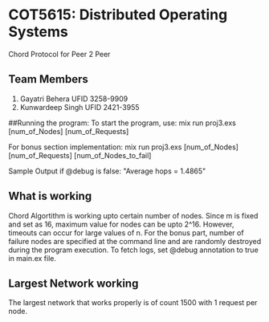 # COT5615: Distributed Operating Systems
Chord Protocol for Peer 2 Peer

## Team Members
1. Gayatri Behera UFID 3258-9909
2. Kunwardeep Singh UFID 2421-3955

##Running the program:
To start the program, use:
mix run proj3.exs [num_of_Nodes] [num_of_Requests]

For bonus section implementation:
mix run proj3.exs [num_of_Nodes] [num_of_Requests] [num_of_Nodes_to_fail]

Sample Output if @debug is false:
"Average hops = 1.4865"

## What is working
Chord Algortithm is working upto certain number of nodes. Since m is fixed and set as 16, maximum value for nodes can be upto 2^16. However, timeouts can occur for large values of n. 
For the bonus part, number of failure nodes are specified at the command line and are randomly destroyed during the program execution. 
To fetch logs, set @debug annotation to true in main.ex file.

## Largest Network working
The largest network that works properly is of count 1500 with 1 request per node.